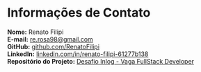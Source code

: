 # Informações de Contato

**Nome:** Renato Filipi  
**E-mail:** [re.rosa98@gmail.com](mailto:re.rosa98@gmail.com)  
**GitHub:** [github.com/RenatoFilipi](https://github.com/RenatoFilipi)  
**LinkedIn:** [linkedin.com/in/renato-filipi-61277b138](https://www.linkedin.com/in/renato-filipi-61277b138/)  
**Repositório do Projeto:** [Desafio Inlog - Vaga FullStack Developer](https://github.com/RenatoFilipi/Desafio-Inlog---Vaga-FullStack-Developer)
